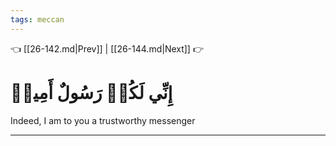 ```yaml
---
tags: meccan
---
```


👈 [[26-142.md|Prev]] | [[26-144.md|Next]] 👉

# إِنِّي لَكُمۡ رَسُولٌ أَمِينٞ

Indeed, I am to you a trustworthy messenger

---

